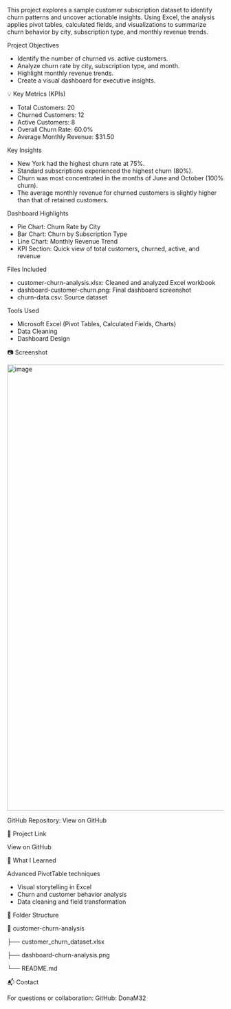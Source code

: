 This project explores a sample customer subscription dataset to identify churn patterns and uncover actionable insights. Using Excel, the analysis applies pivot tables, calculated fields, and visualizations to summarize churn behavior by city, subscription type, and monthly revenue trends.

Project Objectives

* Identify the number of churned vs. active customers.
* Analyze churn rate by city, subscription type, and month.
* Highlight monthly revenue trends.
* Create a visual dashboard for executive insights.

💡 Key Metrics (KPIs)

* Total Customers: 20
* Churned Customers: 12
* Active Customers: 8
* Overall Churn Rate: 60.0%
* Average Monthly Revenue: $31.50

Key Insights

* New York had the highest churn rate at 75%.
* Standard subscriptions experienced the highest churn (80%).
* Churn was most concentrated in the months of June and October (100% churn).
* The average monthly revenue for churned customers is slightly higher than that of retained customers.

Dashboard Highlights

* Pie Chart: Churn Rate by City
* Bar Chart: Churn by Subscription Type
* Line Chart: Monthly Revenue Trend
* KPI Section: Quick view of total customers, churned, active, and revenue

Files Included

* customer-churn-analysis.xlsx: Cleaned and analyzed Excel workbook
* dashboard-customer-churn.png: Final dashboard screenshot
* churn-data.csv: Source dataset

Tools Used

* Microsoft Excel (Pivot Tables, Calculated Fields, Charts)
* Data Cleaning
* Dashboard Design

📷 Screenshot

<img width="1037" alt="image" src="https://github.com/user-attachments/assets/3e40b58d-0bc7-4aaf-970e-4cc1d917640a" />

GitHub Repository:
View on GitHub


🔗 Project Link

View on GitHub

🧠 What I Learned

Advanced PivotTable techniques

* Visual storytelling in Excel
* Churn and customer behavior analysis
* Data cleaning and field transformation

📂 Folder Structure

📁 customer-churn-analysis

├── customer_churn_dataset.xlsx

├── dashboard-churn-analysis.png

└── README.md

📬 Contact

For questions or collaboration:
GitHub: DonaM32

